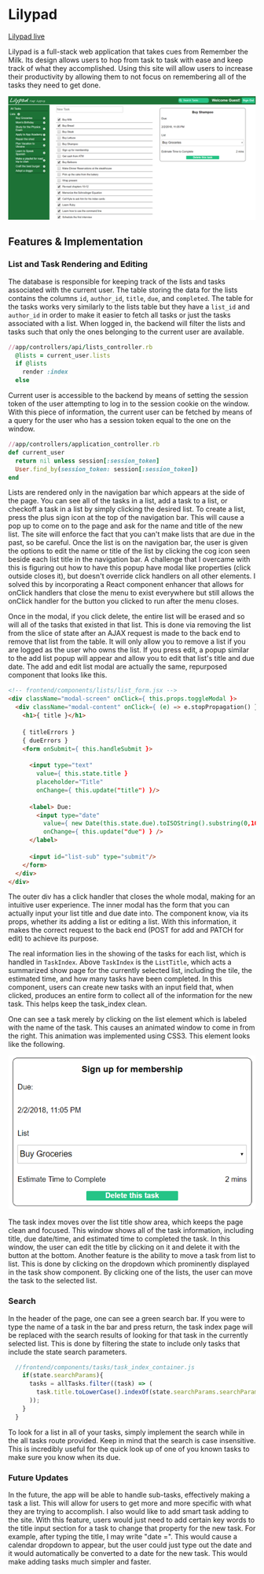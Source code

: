 # Lilypad

[Lilypad live][heroku]

[heroku]: http://www.lilypadtodo.com

Lilypad is a full-stack web application that takes cues from
Remember the Milk. Its design allows users to hop from task to task with ease and keep track of what they accomplished. Using this site will allow users to increase their productivity by allowing them to not focus on remembering all of the tasks they need to get done.

![image of the list and task index](./app/assets/images/screenshot.PNG)

## Features & Implementation

### List and Task Rendering and Editing

  The database is responsible for keeping track of the lists and tasks associated with the current user. The table storing the data for the lists contains the columns `id`, `author_id`, `title`, `due`, and `completed`. The table for the tasks works very similarly to the lists table but they have a `list_id` and `author_id` in order to make it easier to fetch all tasks or just the tasks associated with a list. When logged in, the backend will filter the lists and tasks such that only the ones belonging to the current user are available.

  ```ruby
  //app/controllers/api/lists_controller.rb
    @lists = current_user.lists
    if @lists
      render :index
    else
  ```

  Current user is accessible to the backend by means of setting the session token of the user attempting to log in to the session cookie on the window. With this piece of information, the current user can be fetched by means of a query for the user who has a session token equal to the one on the window.

  ```ruby
  //app/controllers/application_controller.rb
  def current_user
    return nil unless session[:session_token]
    User.find_by(session_token: session[:session_token])
  end
  ```

  Lists are rendered only in the navigation bar which appears at the side of the page. You can see all of the tasks in a list, add a task to a list, or checkoff a task in a list by simply clicking the desired list. To create a list, press the plus sign icon at the top of the navigation bar. This will cause a pop up to come on to the page and ask for the name and title of the new list. The site will enforce the fact that you can't make lists that are due in the past, so be careful. Once the list is on the navigation bar, the user is given the options to edit the name or title of the list by clicking the cog icon seen beside each list title in the navigation bar. A challenge that I overcame with this is figuring out how to have this popup have modal like properties (click outside closes it), but doesn't override click handlers on all other elements. I solved this by incorporating a React component enhancer that allows for onClick handlers that close the menu to exist everywhere but still allows the onClick handler for the button you clicked to run after the menu closes.

   Once in the modal, if you click delete, the entire list will be erased and so will all of the tasks that existed in that list. This is done via removing the list from the slice of state after an AJAX request is made to the back end to remove that list from the table. It will only allow you to remove a list if you are logged as the user who owns the list. If you press edit, a popup similar to the add list popup will appear and allow you to edit that list's title and due date. The add and edit list modal are actually the same, repurposed component that looks like this.

  ```html
  <!-- frontend/components/lists/list_form.jsx -->
  <div className="modal-screen" onClick={ this.props.toggleModal }>
    <div className="modal-content" onClick={ (e) => e.stopPropagation() }>
      <h1>{ title }</h1>

      { titleErrors }
      { dueErrors }
      <form onSubmit={ this.handleSubmit }>

        <input type="text"
          value={ this.state.title }
          placeholder="Title"
          onChange={ this.update("title") }/>

        <label> Due:
          <input type="date"
            value={ new Date(this.state.due).toISOString().substring(0,10) }
            onChange={ this.update("due") } />
        </label>

        <input id="list-sub" type="submit"/>
      </form>
    </div>
  </div>
  ```

  The outer div has a click handler that closes the whole modal, making for an intuitive user experience. The inner modal has the form that you can actually input your list title and due date into. The component know, via its props, whether its adding a list or editing a list. With this information, it makes the correct request to the back end (POST for add and PATCH for edit) to achieve its purpose.

   The real information lies in the showing of the tasks for each list, which is handled in `TaskIndex`. Above `TaskIndex` is the `ListTitle`, which acts a summarized show page for the currently selected list, including the tile, the estimated time, and how many tasks have been completed. In this component, users can create new tasks with an input field that, when clicked, produces an entire form to collect all of the information for the new task. This helps keep the task_index clean.

  One can see a task merely by clicking on the list element which is labeled with the name of the task. This causes an animated window to come in from the right. This animation was implemented using CSS3. This element looks like the following.

![image of the task show](./app/assets/images/task-index.PNG)

  The task index moves over the list title show area, which keeps the page clean and focused. This window shows all of the task information, including title, due date/time, and estimated time to completed the task. In this window, the user can edit the title by clicking on it and delete it with the button at the bottom.  Another feature is the ability to move a task from list to list. This is done by clicking on the dropdown which prominently displayed in the task show component. By clicking one of the lists, the user can move the task to the selected list.


### Search

In the header of the page, one can see a green search bar. If you were to type the name of a task in the bar and press return, the task index page will be replaced with the search results of looking for that task in the currently selected list. This is done by filtering the state to include only tasks that include the state search parameters.

```javascript
  //frontend/components/tasks/task_index_container.js
    if(state.searchParams){
      tasks = allTasks.filter((task) => (
        task.title.toLowerCase().indexOf(state.searchParams.searchParams.toLowerCase()) >= 0
      ));
    }
  }
```

To look for a list in all of your tasks, simply implement the search while in the all tasks route provided. Keep in mind that the search is case insensitive. This is incredibly useful for the quick look up of one of you known tasks to make sure you know when its due.

### Future Updates

In the future, the app will be able to handle sub-tasks, effectively making a task a list. This will allow for users to get more and more specific with what they are trying to accomplish. I also would like to add smart task adding to the site. With this feature, users would just need to add certain key words to the title input section for a task to change that property for the new task. For example, after typing the title, I may write "date =". This would cause a calendar dropdown to appear, but the user could just type out the date and it would automatically be converted to a date for the new task. This would make adding tasks much simpler and faster.
